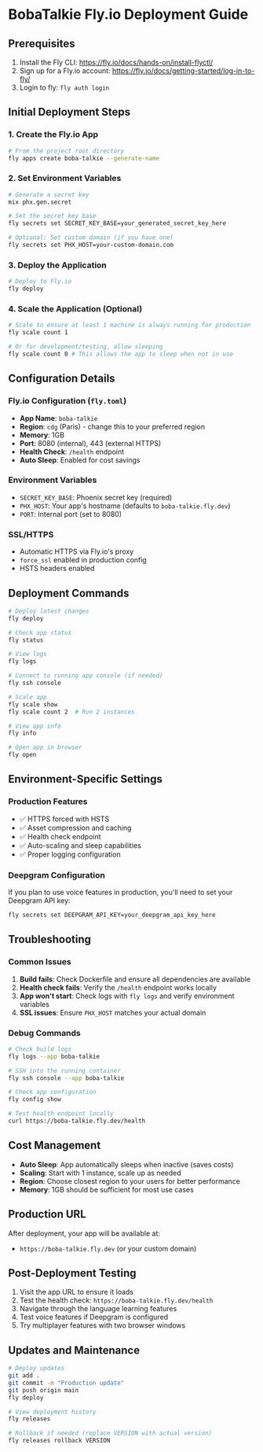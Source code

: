 # BobaTalkie Fly.io Deployment Guide

## Prerequisites

1. Install the Fly CLI: https://fly.io/docs/hands-on/install-flyctl/
2. Sign up for a Fly.io account: https://fly.io/docs/getting-started/log-in-to-fly/
3. Login to fly: `fly auth login`

## Initial Deployment Steps

### 1. Create the Fly.io App
```bash
# From the project root directory
fly apps create boba-talkie --generate-name
```

### 2. Set Environment Variables
```bash
# Generate a secret key
mix phx.gen.secret

# Set the secret key base
fly secrets set SECRET_KEY_BASE=your_generated_secret_key_here

# Optional: Set custom domain (if you have one)
fly secrets set PHX_HOST=your-custom-domain.com
```

### 3. Deploy the Application
```bash
# Deploy to Fly.io
fly deploy
```

### 4. Scale the Application (Optional)
```bash
# Scale to ensure at least 1 machine is always running for production
fly scale count 1

# Or for development/testing, allow sleeping
fly scale count 0 # This allows the app to sleep when not in use
```

## Configuration Details

### Fly.io Configuration (`fly.toml`)
- **App Name**: `boba-talkie`
- **Region**: `cdg` (Paris) - change this to your preferred region
- **Memory**: 1GB
- **Port**: 8080 (internal), 443 (external HTTPS)
- **Health Check**: `/health` endpoint
- **Auto Sleep**: Enabled for cost savings

### Environment Variables
- `SECRET_KEY_BASE`: Phoenix secret key (required)
- `PHX_HOST`: Your app's hostname (defaults to `boba-talkie.fly.dev`)
- `PORT`: Internal port (set to 8080)

### SSL/HTTPS
- Automatic HTTPS via Fly.io's proxy
- `force_ssl` enabled in production config
- HSTS headers enabled

## Deployment Commands

```bash
# Deploy latest changes
fly deploy

# Check app status
fly status

# View logs
fly logs

# Connect to running app console (if needed)
fly ssh console

# Scale app
fly scale show
fly scale count 2  # Run 2 instances

# View app info
fly info

# Open app in browser
fly open
```

## Environment-Specific Settings

### Production Features
- ✅ HTTPS forced with HSTS
- ✅ Asset compression and caching
- ✅ Health check endpoint
- ✅ Auto-scaling and sleep capabilities
- ✅ Proper logging configuration

### Deepgram Configuration
If you plan to use voice features in production, you'll need to set your Deepgram API key:

```bash
fly secrets set DEEPGRAM_API_KEY=your_deepgram_api_key_here
```

## Troubleshooting

### Common Issues

1. **Build fails**: Check Dockerfile and ensure all dependencies are available
2. **Health check fails**: Verify the `/health` endpoint works locally
3. **App won't start**: Check logs with `fly logs` and verify environment variables
4. **SSL issues**: Ensure `PHX_HOST` matches your actual domain

### Debug Commands
```bash
# Check build logs
fly logs --app boba-talkie

# SSH into the running container
fly ssh console --app boba-talkie

# Check app configuration
fly config show

# Test health endpoint locally
curl https://boba-talkie.fly.dev/health
```

## Cost Management

- **Auto Sleep**: App automatically sleeps when inactive (saves costs)
- **Scaling**: Start with 1 instance, scale up as needed
- **Region**: Choose closest region to your users for better performance
- **Memory**: 1GB should be sufficient for most use cases

## Production URL

After deployment, your app will be available at:
- `https://boba-talkie.fly.dev` (or your custom domain)

## Post-Deployment Testing

1. Visit the app URL to ensure it loads
2. Test the health check: `https://boba-talkie.fly.dev/health`
3. Navigate through the language learning features
4. Test voice features if Deepgram is configured
5. Try multiplayer features with two browser windows

## Updates and Maintenance

```bash
# Deploy updates
git add .
git commit -m "Production update"
git push origin main
fly deploy

# View deployment history
fly releases

# Rollback if needed (replace VERSION with actual version)
fly releases rollback VERSION
```